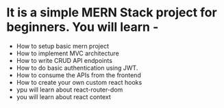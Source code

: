 <h1>It is a simple MERN Stack project for beginners. You will learn -</h1>
<ul>
<li>How to setup basic mern project</li>
<li>How to implement MVC architecture</li>
<li>How to write CRUD API endpoints</li>
<li>How to do basic authentication using JWT.</li>
<li>How to consume the APIs from the frontend</li>
<li>How to create your own custom react hooks</li>
<li>ypu will learn about react-router-dom</li>
<li>you will learn about react context</li>
</ul>
